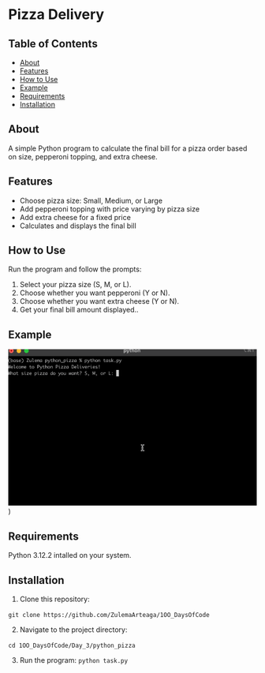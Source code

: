 # Pizza Delivery

## Table of Contents
- [About](#about)
- [Features](#features)
- [How to Use](#how-to-use)
- [Example](#example)
- [Requirements](#requirements)
- [Installation](#installation)

## About
A simple Python program to calculate the final bill for a pizza order based on size, pepperoni topping, and extra cheese.

## Features
- Choose pizza size: Small, Medium, or Large
- Add pepperoni topping with price varying by pizza size
- Add extra cheese for a fixed price
- Calculates and displays the final bill

## How to Use
Run the program and follow the prompts:
1. Select your pizza size (S, M, or L).
2. Choose whether you want pepperoni (Y or N).
3. Choose whether you want extra cheese (Y or N).
4. Get your final bill amount displayed..

## Example

![pizzadelivery.gif](pizzadelivery.gif))


## Requirements
Python 3.12.2 intalled on your system.

## Installation
1. Clone this repository:

```git clone https://github.com/ZulemaArteaga/1OO_DaysOfCode ```

2. Navigate to the project directory:

```cd 1OO_DaysOfCode/Day_3/python_pizza```

3. Run the program:
```python task.py```